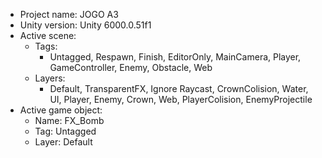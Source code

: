 <!-- UNITY CODE ASSIST INSTRUCTIONS START -->
- Project name: JOGO A3
- Unity version: Unity 6000.0.51f1
- Active scene:
  - Tags:
    - Untagged, Respawn, Finish, EditorOnly, MainCamera, Player, GameController, Enemy, Obstacle, Web
  - Layers:
    - Default, TransparentFX, Ignore Raycast, CrownColision, Water, UI, Player, Enemy, Crown, Web, PlayerColision, EnemyProjectile
- Active game object:
  - Name: FX_Bomb
  - Tag: Untagged
  - Layer: Default
<!-- UNITY CODE ASSIST INSTRUCTIONS END -->